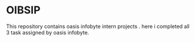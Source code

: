 # OIBSIP
This repository contains oasis infobyte intern projects . here i completed all 3 task assigned by oasis infobyte.
